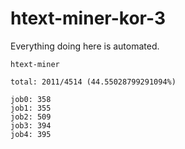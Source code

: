 # htext-miner-kor-3

Everything doing here is automated.

```
htext-miner

total: 2011/4514 (44.55028799291094%)

job0: 358
job1: 355
job2: 509
job3: 394
job4: 395
```